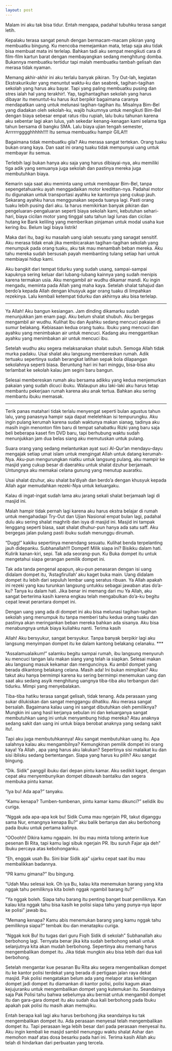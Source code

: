 ```yaml
---
layout: post
---
```


Malam ini aku tak bisa tidur. Entah mengapa, padahal tubuhku terasa sangat letih.

Kepalaku terasa sangat penuh dengan bermacam-macam pikiran yang membuatku bingung. Ku
mencoba memejamkan mata, tetap saja aku tidak bisa membuat mata ini terlelap. Bahkan tadi
aku sempat mengikuti cara di film-film kartun barat dengan membayangkan sedang
menghitung domba. Bukannya membuatku tertidur tapi malah membuatku tambah gelisah dan
merasa tidak nyaman.

Memang akhir-akhir ini aku terlalu banyak pikiran. Try Out-lah, kegiatan
Ekstrakurikuler yang menuntut waktu-ku dan seabrek, tagihan-tagihan sekolah yang harus aku
bayar. Tapi yang paling membuatku pusing dan stres ialah hal yang terakhir!. Yap,
tagihantagihan sekolah yang harus dibayar itu menuntut-ku harus ikut berpikir bagaimana
caranya mendapatkan uang untuk melunasi tagihan-tagihan itu. Misalnya Bim-Bel yang
diadakan oleh sekolah-ku, wajib hukumnya untuk mengikuti Bim-Bel dengan biaya sebesar
empat ratus ribu rupiah, lalu buku tahunan karena aku sebentar lagi akan lulus, yah sekedar
kenang-kenagan kami selama tiga tahun bersama di bangku SMA. Lalu biaya ujian tengah
semester, Arrrrrrgggghhhhh!!!! Itu semua membuatku hampir GILA!!!

Bagaimana tidak membuatku gila? Aku merasa sangat tertekan. Orang tuaku bukan
orang kaya. Dan saat ini orang tuaku tidak mempunyai uang untuk membayar itu semua.

Terlebih lagi bukan hanya aku saja yang harus dibiayai-nya, aku memiliki tiga adik yang
semuanya juga sekolah dan pastinya mereka juga membutuhkan biaya.

Kemarin saja saat aku meminta uang untuk membayar Bim-Bel, tanpa sepengetahuanku
ayah menggadaikan motor kredittan-nya. Padahal motor itu digunakan untuk transportasi
ayahku ke kantornya yang cukup jauh. Sekarang ayahku harus menggunakan sepeda tuanya
lagi. Pasti orang tuaku lebih pusing dari aku. Ia harus memikirkan banyak pikiran dan
pengeluaran-pengaluaran seperti biaya sekolah kami, kebutuhan sehari-hari, biaya cicilan
motor yang tinggal satu tahun lagi lunas dan cicilan hutang ke Bank keliling yang memberikan
pinjaman untuk modal usaha kue kering ibu. Belum lagi biaya listrik! 

Maka dari itu, bagi ku masalah uang ialah sesuatu yang sanagat sensitif. Aku merasa
tidak enak jika membicarakan tagihan-tagihan sekolah yang menumpuk pada orang tuaku, aku
tak mau menambah beban mereka. Aku tahu mereka sudah bersusah payah membanting tulang
setiap hari untuk membiayai hidup kami.

Aku bangkit dari tempat tidurku yang sudah usang, sampai-sampai kapuknya sering
keluar dari lubang-lubang kainnya yang sudah menipis karena termakan usia. Aku mengambil
air wudhu dikamar mandi. Ku ingin mengadu, meminta pada Allah yang maha kaya. Setelah
shalat tahajud dan berdo’a kepada Allah dengan khusyuk agar orang tuaku di limpahkan
rezekinya. Lalu kembali ketempat tidurku dan akhirnya aku bisa terlelap.

***

Ya Allah! Aku bangun kesiangan. Jam dinding dikamarku sudah menunjukkan jam
enam pagi. Aku belum shalat shubuh. Aku bergegas mengambil air wudhu. Kulihat Ibu dan
Ayahku sedang mencuci pakaian di sumur belakang. Kebiasaan kedua orang tuaku. Ibuku yang
mencuci dan ayahku yang menimbakan air untuk mencuci. Kadang aku menggantikan ayahku
yang menimbakan air untuk mencuci ibu.

Setelah wudhu aku segera melaksanakan shalat subuh. Semoga Allah tidak murka
padaku. Usai shalat aku langsung membereskan rumah. Adik tertuaku sepertinya sudah
berangkat latihan sepak bola dilapangan sekolahnya seperti biasa. Beruntung hari ini hari
minggu, bisa-bisa aku terlambat ke sekolah kalau jam segini baru bangun.

Selesai membereskan rumah aku bersama adikku yang kedua menjemurkan pakaian
yang sudah dicuci ibuku. Walaupun aku laki-laki aku harus tetap membantu pekerjaan rumah
karena aku anak tertua. Bahkan aku sering membantu ibuku memasak.

***
 
Terik panas matahari tidak terlalu menyengat seperti bulan agustus tahun lalu, yang
panasnya hampir saja dapat melelehkan isi tempurungku. Aku ingin pulang kerumah karena
sudah waktunya makan sianag, tadinya aku masih ingin menonton film baru di tempat
sahabatku Rizki yang baru saja beli beberapa kaset fim DVD baru, tapi berhubung waktu sudah
menunjukkan jam dua belas siang aku memutuskan untuk pulang. 

Suara orang yang sedang melantunkan ayat suci Al-Qur’an mendayu-dayu mengajak
setiap umat islam untuk mengingat Allah untuk datang kerumah-Nya. Aku-pun mengurungkan
niatku untuk langsung pulang, aku mampir ke masjid yang cukup besar di daerahku untuk
shalat dzuhur berjamaah. Untungnya aku memakai celana gunung yang menutup auaratku.

Usai shalat dzuhur, aku shalat ba’diyah dan berdo’a dengan khusyuk kepada Allah agar
memudahkan rezeki-Nya untuk keluargaku.

Kalau di ingat-ingat sudah lama aku jarang sekali shalat berjamaah lagi di masjid ini.

Malah hampir tidak pernah lagi karena aku harus ekstra belajar di rumah untuk mengahadapi
Try-Out dan Ujian Nasional empat bulan lagi, padahal dulu aku sering shalat maghrib dan isya
di masjid ini. Masjid ini tampak lenggang seperti biasa, saat shalat dhuhur-pun hanya ada satu
saff. Aku bergegas jalan pulang pasti ibuku sudah menunggu dirumah.

“Dugg!” kakiku sepertinya menendang sesuatu. Kulihat benda terpelanting jauh
didepanku. Subhanallah!!! Dompet! Milik siapa ini? Bisikku dalam hati. Kulirik kanan-kiri,
sepi. Tak ada seorang-pun. Ku Buka dompet itu untuk mengetahui siapa gerangan pemilik
dompet ini.

Tak ada tanda pengenal apapun, aku-pun penasaran dengan isi uang didalam dompet
itu, ‘Astagfirullah’ aku kaget buka main. Uang didalam dompet itu lebih dari sepuluh lembar
uang seratus ribuan. Ya Allah apakah ini rezeki yang kau turunkan langsung untukku sebagai
jawaban atas do’a-ku? Tanya ku dalam hati. Jika benar ini memang dari mu Ya Allah, aku
sangat berterima kasih karena engkau telah mengabulkan do’a-ku begitu cepat lewat perantara
dompet ini.

Dengan uang yang ada di dompet ini aku bisa melunasi tagihan-tagihan sekolah yang
menumpuk itu tanpa memberi tahu kedua orang tuaku dan pastinya akan meringankan beban
mereka bahkan ada sisanya. Aku bisa menabungnya untuk biaya kuliahku nanti. Terima kasih

Allah! Aku bersyukur, sangat bersyukur. Tanpa banyak berpikir lagi aku langsung menyimpan
dompet itu ke dalam kantong belakang celanaku. *** 

“Assalamualaikum!” salamku begitu sampai rumah, ibu langsung menyuruh ku
mencuci tangan lalu makan siang yang telah ia siapkan. Selesai makan aku langsung masuk
kekamar dan menguncinya. Ku ambil dompet yang berada dikantong belakang celana. Masih
ada! Ini bukan mimpikan? Aku takut aku hanya bermimpi karena ku sering bermimpi
menemukan uang dan saat aku sedang asyik menghitung uangnya tiba-tiba aku terbangun dari
tidurku. Mimpi yang menyebalakan.

Tiba-tiba hatiku terasa sangat gelisah, tidak tenang. Ada perasaan yang sukar dilukiskan
dan sangat menggangu dihatiku. Aku merasa sangat bersalah. Bagaimana kalau uang ini sangat
dibutuhkan oleh pemiliknya? Mungkin ini uang hasil kerjanya sebulan ini dan keluarganya
sangat membutuhkan uang ini untuk menyambung hidup mereka? Atau anaknya sedang sakit
dan uang ini untuk biaya berobat anaknya yang sedang sakit itu!.
 
Tapi aku juga membutuhkannya! Aku sangat membutuhkan uang itu. Apa salahnya
kalau aku mengambilnya? Kemungkinan pemilik dompet ini orang kaya! Ya Allah , apa yang
harus aku lakukan? Sepertinya sisi malaikat ku dan sisi iblisku sedang bertentangan. Siapa yang
harus ku pilih? Aku sangat bingung.

“Dik. Sidik” panggil ibuku dari depan pintu kamar. Aku sedikit kaget, dengan cepat
aku menyembunyikan dompet dibawah bantalku dan segera membuka pintu kamar.

“Iya bu! Ada apa?” tanyaku.

“Kamu kenapa? Tumben-tumbenan, pintu kamar kamu dikunci?” selidik ibu curiga.

“Nggak ada apa-apa kok bu! Sidik Cuma mau ngerjain PR, takut diganggu sama Nur,
emangnya kenapa Bu?” aku balik bertanya dan aku berbohong pada ibuku untuk pertama
kalinya.

“OOoohh! Dikira kamu ngapain. Ini ibu mau minta tolong anterin kue pesenan Bi Rita,
tapi kamu lagi sibuk ngerjain PR. Ibu suruh Fajar aja deh” Ibuku percaya atas kebohonganku.

“Eh, enggak usah Bu. Sini biar Sidik aja” ujarku cepat saat ibu mau membalikkan
badannya.

“PR kamu gimana?” Ibu bingung. 

“Udah Mau selesai kok. Oh iya Bu, kalau kita menemukan barang yang kita nggak tahu
pemiliknya kita boleh nggak ngambil barang itu?”

“Ya nggak boleh. Siapa tahu barang itu penting banget buat pemiliknya. Kan kalau kita
nggak tahu bisa kasih ke polisi siapa tahu yang punya-nya lapor ke polisi” jawab ibu.

“Memang kenapa? Kamu abis menemukan barang yang kamu nggak tahu pemiliknya
siapa?” tembak ibu dan menatapku curiga.

“Nggak kok Bu! Itu tugas dari guru Fiqih Sidik di sekolah” Subhanallah aku berbohong
lagi. Ternyata benar jika kita sudah berbohong sekali untuk selanjutnya kita akan mudah
berbohong. Sepertinya aku memang harus mengembalikan dompet itu. Jika tidak mungkin aku
bisa lebih dari dua kali berbohong.

Setelah mengantar kue pesanan Bu Rita aku segera mengembalikan dompet itu ke
kantor polisi terdekat yang berada di pertigaan jalan raya dekat masjid. Pak polisi mengatakan
belum ada yang melapor atas kehilangan dompet jadi dompet itu diamankan di kantor polisi,
polisi kagum akan kejujuranku untuk mengembalikan dompet yang kutemukan itu. Seandainya
saja Pak Polisi tahu bahwa sebelumya aku berniat untuk mengambil dompet itu dan gara-gara
dompet itu aku sudah dua kali berbohong pada Ibuku apakah pak polisi itu masih akan
memujiku.

Entah berapa kali lagi aku harus berbohong jika seandainya ku tak mengembalikan
dompet itu. Ada perasaan menyesal telah mengembalikan dompet itu. Tapi perasaan lega lebih
besar dari pada perasaan menyesal itu. Aku ingin kembali ke masjid sambil menunggu waktu
shalat Ashar dan memohon maaf atas dosa besarku pada hari ini. Terima kasih Allah aku telah
di hindarkan dari perbuatan yang tercela. 

